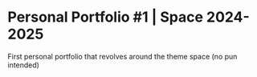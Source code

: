 # Personal Portfolio #1 | Space 2024-2025
First personal portfolio that revolves around the theme space (no pun intended)
